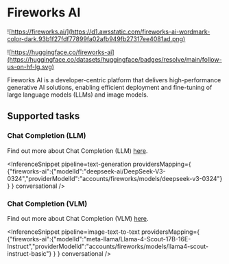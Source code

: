 <!---
WARNING

This markdown file has been generated from a script. Please do not edit it directly.

If you want to update the content related to fireworks-ai's description, please edit the template file under `https://github.com/huggingface/hub-docs/tree/main/scripts/inference-providers/templates/providers/fireworks-ai.handlebars`.

For more details, check out the `generate.ts` script: https://github.com/huggingface/hub-docs/blob/main/scripts/inference-providers/scripts/generate.ts.
--->

# Fireworks AI

![https://fireworks.ai/](https://d1.awsstatic.com/fireworks-ai-wordmark-color-dark.93b1f27fdf77899fa02afb949fb27317ee4081ad.png)

![https://huggingface.co/fireworks-ai](https://huggingface.co/datasets/huggingface/badges/resolve/main/follow-us-on-hf-lg.svg)

Fireworks AI is a developer-centric platform that delivers high-performance generative AI solutions, enabling efficient deployment and fine-tuning of large language models (LLMs) and image models.
## Supported tasks


### Chat Completion (LLM)

Find out more about Chat Completion (LLM) [here](../tasks/chat-completion).

<InferenceSnippet
    pipeline=text-generation
    providersMapping={ {"fireworks-ai":{"modelId":"deepseek-ai/DeepSeek-V3-0324","providerModelId":"accounts/fireworks/models/deepseek-v3-0324"} } }
conversational />


### Chat Completion (VLM)

Find out more about Chat Completion (VLM) [here](../tasks/chat-completion).

<InferenceSnippet
    pipeline=image-text-to-text
    providersMapping={ {"fireworks-ai":{"modelId":"meta-llama/Llama-4-Scout-17B-16E-Instruct","providerModelId":"accounts/fireworks/models/llama4-scout-instruct-basic"} } }
conversational />

